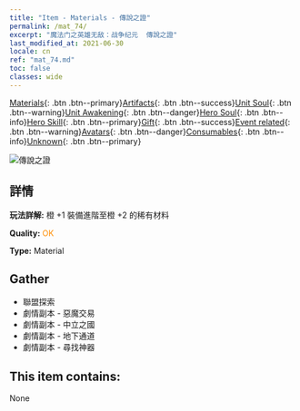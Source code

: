 ```yaml
---
title: "Item - Materials - 傳說之證"
permalink: /mat_74/
excerpt: "魔法门之英雄无敌：战争纪元  傳說之證"
last_modified_at: 2021-06-30
locale: cn
ref: "mat_74.md"
toc: false
classes: wide
---
```

 [Materials](/ItemsCN/){: .btn .btn--primary}[Artifacts](/ItemsCN/Artifacts/){: .btn .btn--success}[Unit Soul](/ItemsCN/UnitSoul/){: .btn .btn--warning}[Unit Awakening](/ItemsCN/UnitAwakening/){: .btn .btn--danger}[Hero Soul](/ItemsCN/HeroSoul/){: .btn .btn--info}[Hero Skill](/ItemsCN/HeroSkill/){: .btn .btn--primary}[Gift](/ItemsCN/Gift/){: .btn .btn--success}[Event related](/ItemsCN/Events/){: .btn .btn--warning}[Avatars](/ItemsCN/Avatars/){: .btn .btn--danger}[Consumables](/ItemsCN/Consumables/){: .btn .btn--info}[Unknown](/ItemsCN/Unknown/){: .btn .btn--primary}

 ![傳說之證](/images/t/i_cailiao_hexin3.png)

## 詳情
 **玩法詳解:** 橙 +1 裝備進階至橙 +2 的稀有材料

 **Quality:** <span style="color: #FF8C00">OK</span>

 **Type:** Material

## Gather

*    聯盟探索 
*    劇情副本 - 惡魔交易 
*    劇情副本 - 中立之國 
*    劇情副本 - 地下通道 
*    劇情副本 - 尋找神器 

## This item contains:

  None

